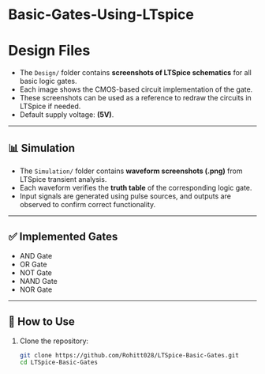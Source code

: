# Basic-Gates-Using-LTspice
# Design Files

- The `Design/` folder contains **screenshots of LTSpice schematics** for all basic logic gates.  
- Each image shows the CMOS-based circuit implementation of the gate.  
- These screenshots can be used as a reference to redraw the circuits in LTSpice if needed.  
- Default supply voltage: **(5V)**.
---

## 📊 Simulation

- The `Simulation/` folder contains **waveform screenshots (.png)** from LTSpice transient analysis.  
- Each waveform verifies the **truth table** of the corresponding logic gate.  
- Input signals are generated using pulse sources, and outputs are observed to confirm correct functionality.  
---

## ✅ Implemented Gates

- AND Gate  
- OR Gate  
- NOT Gate  
- NAND Gate  
- NOR Gate  
---

## 🚀 How to Use

1. Clone the repository:
   ```bash
   git clone https://github.com/Rohitt028/LTSpice-Basic-Gates.git
   cd LTSpice-Basic-Gates


